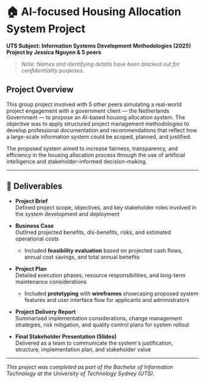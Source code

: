 # 🏠 AI-focused Housing Allocation System Project
**UTS Subject: Information Systems Development Methodologies (2025)**  
**Project by Jessica Nguyen & 5 peers**

> *Note: Names and identifying details have been blacked out for confidentiality purposes.*

## Project Overview  
This group project involved with 5 other peers simulating a real-world project engagement with a government client — the Netherlands Government — to propose an AI-based housing allocation system. The objective was to apply structured project management methodologies to develop professional documentation and recommendations that reflect how a large-scale information system could be scoped, planned, and justified.  

The proposed system aimed to increase fairness, transparency, and efficiency in the housing allocation process through the use of artificial intelligence and stakeholder-informed decision-making.

---

## 📄 Deliverables  

- **Project Brief**  
  Defined project scope, objectives, and key stakeholder roles involved in the system development and deployment  

- **Business Case**  
  Outlined projected benefits, dis-benefits, risks, and estimated operational costs  
  - Included **feasibility evaluation** based on projected cash flows, annual cost savings, and total annual benefits  

- **Project Plan**  
  Detailed execution phases, resource responsibilities, and long-term maintenance considerations  
  - Included **prototyping** with **wireframes** showcasing proposed system features and user interface flow for applicants and administrators  

 - **Project Delivery Report**  
  Summarised implementation considerations, change management strategies, risk mitigation, and quality control plans for system rollout  

- **Final Stakeholder Presentation (Slides)**  
  Delivered as a team to communicate the system's justification, structure, implementation plan, and stakeholder value  

---

*This project was completed as part of the Bachelor of Information Technology at the University of Technology Sydney (UTS).*  
